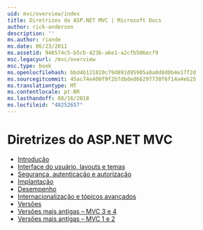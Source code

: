 ```yaml
---
uid: mvc/overview/index
title: Diretrizes do ASP.NET MVC | Microsoft Docs
author: rick-anderson
description: ''
ms.author: riande
ms.date: 06/23/2011
ms.assetid: 946574c5-b5cb-423b-a6e1-a2cfb506ecf9
msc.legacyurl: /mvc/overview
msc.type: book
ms.openlocfilehash: bbd4b121820c79d891d95905a8a8d8d0b4e17f2d
ms.sourcegitcommit: 45ac74e400f9f2b7dbded66297730f6f14a4eb25
ms.translationtype: MT
ms.contentlocale: pt-BR
ms.lasthandoff: 08/16/2018
ms.locfileid: "48252657"
---
```

<a name="aspnet-mvc-guidance"></a>Diretrizes do ASP.NET MVC
====================
- [Introdução](getting-started/index.md)
- [Interface do usuário, layouts e temas](views/index.md)
- [Segurança, autenticação e autorização](security/index.md)
- [Implantação](deployment/index.md)
- [Desempenho](performance/index.md)
- [Internacionalização e tópicos avançados](advanced/index.md)
- [Versões](releases/index.md)
- [Versões mais antigas – MVC 3 e 4](older-versions/index.md)
- [Versões mais antigas – MVC 1 e 2](older-versions-1/index.md)
